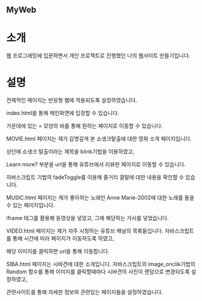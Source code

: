## MyWeb

# 소개

웹 프로그래밍에 입문하면서 개인 프로젝트로 진행했던 나의 웹사이트 만들기입니다.

# 설명

전체적인 페이지는 반응형 웹에 적용되도록 설정하였습니다.

index.html을 통해 메인화면에 입장할 수 있습니다.

가운데에 있는 = 모양의 바를 통해 원하는 페이지로 이동할 수 있습니다.


MOVIE.html 페이지는 제가 감명깊게 본 쇼생크탈출에 대한 영화 소개 페이지입니다.

상단에 쇼생크 탈출이라는 제목을 blink기법을 이용하였고,

Learn more? 부분을 url을 통해 유튜브에서 리뷰한 페이지로 이동할 수 있습니다.

자바스크립트 기법의 fadeToggle를 이용해 줄거리 결말에 대한 내용을 확인할 수 있습니다.


MUSIC.html 페이지는 제가 좋아하는 노래인 Anne Marie-2002에 대한 노래를 들을 수 있는 페이지입니다.

iframe 태그를 활용해 동영상을 넣었고, 그에 해당하는 가사를 넣었습니다.


VIDEO.html 페이지는 제가 자주 시청하는 유튜브 채널의 목록들입니다. 자바스크립트를 통해 시간에 따라 페이지가 이동하도록 하였고,

해당 이미지를 클릭하면 url을 통해 이동합니다.


SIBA.html 페이지는 시바견에 대한 소개입니다. 자바스크립트의 image_onclik기법의 Random 함수를 통해 이미지를 클릭할때마다 시바견의 사진이 랜덤으로 변경되도록 설정하였고,

관련사이트를 통해 자세한 정보와 관련있는 페이지들을 설정하였습니다.







